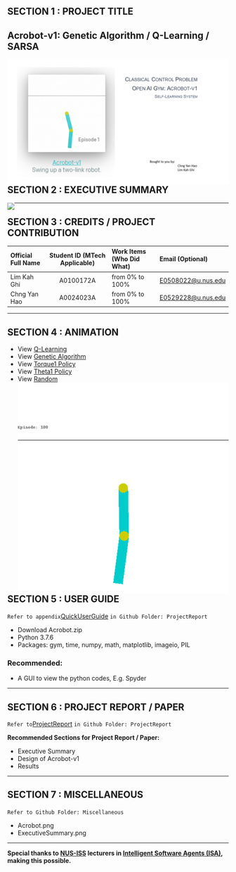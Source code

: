## SECTION 1 : PROJECT TITLE
## Acrobot-v1: Genetic Algorithm / Q-Learning / SARSA

<img src="Miscellaneous/Acrobot.png"
     style="float: left; margin-right: 0px;" />

---

## SECTION 2 : EXECUTIVE SUMMARY

<img src="Miscellaneous/UnderConstruction.txt"
     style="float: left; margin-right: 0px;" />

---

## SECTION 3 : CREDITS / PROJECT CONTRIBUTION

| Official Full Name  | Student ID (MTech Applicable)  | Work Items (Who Did What) | Email (Optional) |
| :------------ |:---------------:| :-----| :-----|
| Lim Kah Ghi | A0100172A | from 0% to 100% | E0508022@u.nus.edu |
| Chng Yan Hao | A0024023A | from 0% to 100% | E0529228@u.nus.edu |

---

## SECTION 4 : ANIMATION

- View [Q-Learning]()
- View [Genetic Algorithm]()
- View [Torque1 Policy]()
- View [Theta1 Policy]()
- View [Random]()
<img src="Animation/AcrobotBaseAgent_last_episode.gif"
     style="float: left; margin-right: 0px;" />

---

## SECTION 5 : USER GUIDE

`Refer to appendix`[QuickUserGuide](https://github.com/RyanChngYanHao/ISA-PM-SLS-2021-01-09-IS02PT-GRP-Acrobot-v1/blob/master/ProjectReport/QuickUserGuide.pdf) `in Github Folder: ProjectReport`

-	Download Acrobot.zip
-	Python 3.7.6
-	Packages: gym, time, numpy, math, matplotlib, imageio, PIL

### Recommended:
-	A GUI to view the python codes, E.g. Spyder

---
## SECTION 6 : PROJECT REPORT / PAPER

`Refer to`[ProjectReport](https://github.com/RyanChngYanHao/ISA-PM-SLS-2021-01-09-IS02PT-GRP-Acrobot-v1/blob/master/ProjectReport/UnderConstruction.txt) `in Github Folder: ProjectReport`

**Recommended Sections for Project Report / Paper:**
- Executive Summary
- Design of Acrobot-v1
- Results

---
## SECTION 7 : MISCELLANEOUS

`Refer to Github Folder: Miscellaneous`
- Acrobot.png
- ExecutiveSummary.png

---

**Special thanks to [NUS-ISS](https://www.iss.nus.edu.sg "Institute of Systems Science, National University of Singapore") lecturers in [Intelligent Software Agents (ISA)](https://www.iss.nus.edu.sg/executive-education/course/detail/practice-module-for-intelligent-software-agents "Intellgient Software Agents"), making this possible.**
